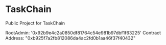 # TaskChain
Public Project for TaskChain


RootAdmin: '0x92b9e4c2a0850df81764c54e981b97dbf1f63225'
Contract Address: "0xb925f7a2fb812086da4ac2fd0b1aa46f37f40432"
